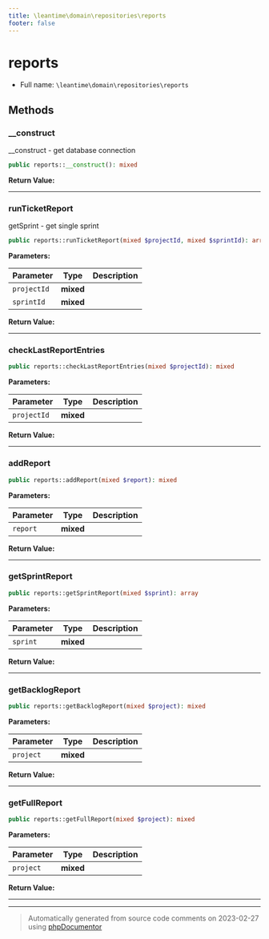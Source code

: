 ```yaml
---
title: \leantime\domain\repositories\reports
footer: false
---
```


# reports





* Full name: `\leantime\domain\repositories\reports`



## Methods

### __construct

__construct - get database connection

```php
public reports::__construct(): mixed
```









**Return Value:**





---
### runTicketReport

getSprint - get single sprint

```php
public reports::runTicketReport(mixed $projectId, mixed $sprintId): array
```








**Parameters:**

| Parameter | Type | Description |
|-----------|------|-------------|
| `projectId` | **mixed** |  |
| `sprintId` | **mixed** |  |


**Return Value:**





---
### checkLastReportEntries



```php
public reports::checkLastReportEntries(mixed $projectId): mixed
```








**Parameters:**

| Parameter | Type | Description |
|-----------|------|-------------|
| `projectId` | **mixed** |  |


**Return Value:**





---
### addReport



```php
public reports::addReport(mixed $report): mixed
```








**Parameters:**

| Parameter | Type | Description |
|-----------|------|-------------|
| `report` | **mixed** |  |


**Return Value:**





---
### getSprintReport



```php
public reports::getSprintReport(mixed $sprint): array
```








**Parameters:**

| Parameter | Type | Description |
|-----------|------|-------------|
| `sprint` | **mixed** |  |


**Return Value:**





---
### getBacklogReport



```php
public reports::getBacklogReport(mixed $project): mixed
```








**Parameters:**

| Parameter | Type | Description |
|-----------|------|-------------|
| `project` | **mixed** |  |


**Return Value:**





---
### getFullReport



```php
public reports::getFullReport(mixed $project): mixed
```








**Parameters:**

| Parameter | Type | Description |
|-----------|------|-------------|
| `project` | **mixed** |  |


**Return Value:**





---


---
> Automatically generated from source code comments on 2023-02-27 using [phpDocumentor](http://www.phpdoc.org/)
